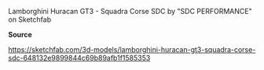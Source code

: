 Lamborghini Huracan GT3 - Squadra Corse SDC by "SDC PERFORMANCE" on Sketchfab


**Source**

https://sketchfab.com/3d-models/lamborghini-huracan-gt3-squadra-corse-sdc-648132e9899844c69b89afb1f1585353
